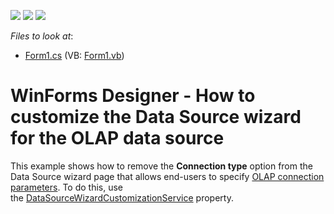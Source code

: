 <!-- default badges list -->
![](https://img.shields.io/endpoint?url=https://codecentral.devexpress.com/api/v1/VersionRange/128581457/16.2.4%2B)
[![](https://img.shields.io/badge/Open_in_DevExpress_Support_Center-FF7200?style=flat-square&logo=DevExpress&logoColor=white)](https://supportcenter.devexpress.com/ticket/details/T487352)
[![](https://img.shields.io/badge/📖_How_to_use_DevExpress_Examples-e9f6fc?style=flat-square)](https://docs.devexpress.com/GeneralInformation/403183)
<!-- default badges end -->
<!-- default file list -->
*Files to look at*:

* [Form1.cs](./CS/DataSourceWizardCustomization/Form1.cs) (VB: [Form1.vb](./VB/DataSourceWizardCustomization/Form1.vb))
<!-- default file list end -->
# WinForms Designer - How to customize the Data Source wizard for the OLAP data source


This example shows how to remove the <strong>Connection type</strong> option from the Data Source wizard page that allows end-users to specify <a href="https://documentation.devexpress.com/#Dashboard/CustomDocument113908">OLAP connection parameters</a>. To do this, use the <a href="https://documentation.devexpress.com/#Dashboard/DevExpressDashboardWinDashboardDesigner_DataSourceWizardCustomizationServicetopic">DataSourceWizardCustomizationService</a> property.

<br/>


